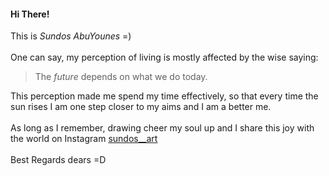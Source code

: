 #### Hi There!
This is *Sundos AbuYounes* =) <br>
<br>
One can say, my perception of living is mostly affected by the wise saying: <br>
 > The *future* depends on what we do today.<br>

This perception made me spend my time effectively, so that every time the sun rises I am one step closer to my aims and I am a better me.<br>
<br>
As long as I remember, drawing cheer my soul up and I share this joy with the world on Instagram [sundos__art](https://www.instagram.com/sundos__art/#)<br>
<br>
Best Regards dears =D
